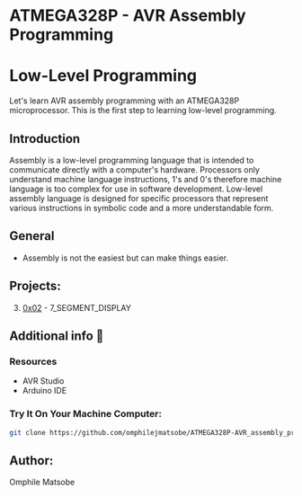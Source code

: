 # ATMEGA328P - AVR Assembly Programming

# Low-Level Programming 

Let's learn AVR assembly programming with an ATMEGA328P microprocessor. This is the first step to learning low-level programming.

## Introduction

Assembly is a low-level programming language that is intended to communicate directly with a computer's hardware.
Processors only understand machine language instructions, 1's and 0's therefore machine language
is too complex for use in software development.
Low-level assembly language is designed for specific processors that represent various 
instructions in symbolic code and a more understandable form.


## General
* Assembly is not the easiest but can make things easier.

## Projects:
3. [0x02](https://github.com/omphilejmatsobe/ATMEGA328P-AVR_assembly_programmingg/tree/master/0x02-7_SEGMENT_DISPLAY) - 7_SEGMENT_DISPLAY


## Additional info :construction:
### Resources

- AVR Studio
- Arduino IDE


### Try It On Your Machine Computer:	
```bash
git clone https://github.com/omphilejmatsobe/ATMEGA328P-AVR_assembly_programming.git
```

## Author:
Omphile Matsobe
